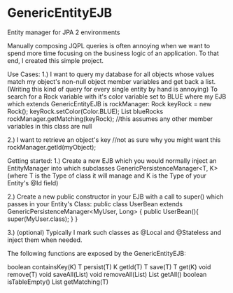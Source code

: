 # GenericEntityEJB
Entity manager for JPA 2 environments

Manually composing JQPL queries is often annoying when we want to spend more time focusing on the business logic of an application. To that end, I created this simple project.

Use Cases:
  1.) I want to query my database for all objects whose values match my object's non-null object member variables and get back a list. (Writing this kind of query for every single entity by hand is annoying)
    To search for a Rock variable with it's color variable set to BLUE where my EJB which extends GenericEntityEJB is rockManager:
      Rock keyRock = new Rock();
      keyRock.setColor(Color.BLUE);
      List<Rock> blueRocks rockManager.getMatching(keyRock); //this assumes any other member variables in this class are null

  2.) I want to retrieve an object's key //not as sure why you might want this
    rockManager.getId(myObject);

Getting started:
  1.) Create a new EJB which you would normally inject an EntityManager into which subclasses GenericPersistenceManager<T, K> (where T is the Type of class it will manage and K is the Type of your Entity's @Id field)

  2.) Create a new public constructor in your EJB with a call to super() which passes in your Entity's Class:
    public class UserBean extends GenericPersistenceManager<MyUser, Long> {
      public UserBean(){
  	    super(MyUser.class);
  	  }
    }

  3.) (optional) Typically I mark such classes as @Local and @Stateless and inject them when needed.

The following functions are exposed by the GenericEntityEJB:

  boolean containsKey(K)
  T persist(T)
  K getId(T)
  T save(T)
  T get(K)
  void remove(T)
  void saveAll(List<T>)
  void removeAll(List<T>)
  List<T> getAll()
  boolean isTableEmpty()
  List<T> getMatching(T)
